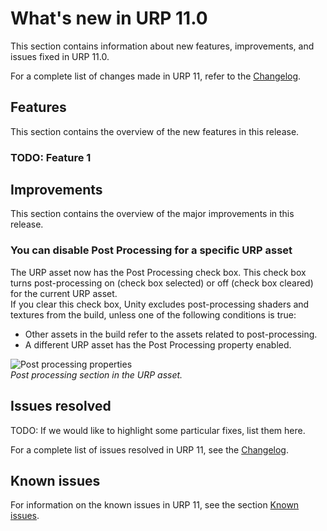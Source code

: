# What's new in URP 11.0

This section contains information about new features, improvements, and issues fixed in URP 11.0.

For a complete list of changes made in URP 11, refer to the [Changelog](../../changelog/CHANGELOG.html).

## Features

This section contains the overview of the new features in this release.

### TODO: Feature 1

## Improvements

This section contains the overview of the major improvements in this release.

### You can disable Post Processing for a specific URP asset

The URP asset now has the Post Processing check box. This check box turns post-processing on (check box selected) or off (check box cleared) for the current URP asset.<br/>If you clear this check box, Unity excludes post-processing shaders and textures from the build, unless one of the following conditions is true:<ul><li>Other assets in the build refer to the assets related to post-processing.</li><li>A different URP asset has the Post Processing property enabled.</li></ul>

![Post processing properties](../Images/whats-new/urp-11/urp-asset-post-processing.png)<br/>*Post processing section in the URP asset.*

## Issues resolved

TODO: If we would like to highlight some particular fixes, list them here.

For a complete list of issues resolved in URP 11, see the [Changelog](../../changelog/CHANGELOG.html).

## Known issues

For information on the known issues in URP 11, see the section [Known issues](../known-issues.md).

